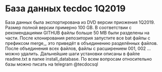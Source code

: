 # База данных tecdoc 1Q2019
База данных была экспортирована из DVD версии приожения 1Q2019. Размер полной версии примерно 100 GB.
В соответствии с рекомендациями GITHUB файлы больше 50 MB были разделены на части.
После клонирования репозитория запустите все bat файлы с префиксом merge_, это приведёт в объединению разделённых файлов.
После объединения всех файлов, файлы с расширением 001, 002 ... можно удалить.
Дальнейшие шаги установки описаны в файле readme.txt в папке install_database.
По всем вопросам относительно базы можно писать на telegram @tecdocsql
